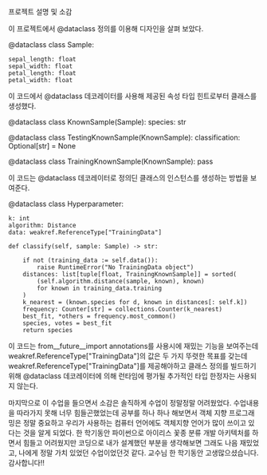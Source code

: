 프로젝트 설명 및 소감

이 프로젝트에서 @dataclass 정의를 이용해 디자인을 살펴 보았다.

@dataclass
class Sample:

    sepal_length: float
    sepal_width: float
    petal_length: float
    petal_width: float
    
이 코드에서 @dataclass 데코레이터를 사용해 제공된 속성 타입 힌트로부터 클래스를 생성했다.


@dataclass
class KnownSample(Sample):
    species: str


@dataclass
class TestingKnownSample(KnownSample):
    classification: Optional[str] = None


@dataclass
class TrainingKnownSample(KnownSample):
    pass


이 코드는 @dataclass 데코레이터로 정의딘 클래스의 인스턴스를 생성하는 방법을 보여준다.

@dataclass
class Hyperparameter:

    k: int
    algorithm: Distance
    data: weakref.ReferenceType["TrainingData"]

    def classify(self, sample: Sample) -> str:
    
        if not (training_data := self.data()):
            raise RuntimeError("No TrainingData object")
        distances: list[tuple[float, TrainingKnownSample]] = sorted(
            (self.algorithm.distance(sample, known), known)
            for known in training_data.training
        )
        k_nearest = (known.species for d, known in distances[: self.k])
        frequency: Counter[str] = collections.Counter(k_nearest)
        best_fit, *others = frequency.most_common()
        species, votes = best_fit
        return species
이 코드는 from__future__import annotations를 사용시에 재밌는 기능을 보여주는데 weakref.ReferenceType["TrainingData"]의 값은 두 가지 뚜렷한 목표를 갖는데 weakref.ReferenceType["TrainingData"]를 제공해야하고 클래스 정의를 빌드하기 위해 @dataclass 데코레이터에 의해 런타임에 평가될  추가적인 타입 한정자는 사용되지 않는다.

 마지막으로 이 수업을 들으면서 소감은 솔직하게 수업이 정말정말 어려웠었다. 수업내용을 따라가지 못해 너무 힘들곤했었는데 공부를 하나 하나 해보면서 객체 지향 프로그래밍은 정말 중요하고 우리가 사용하는 컴퓨터 언어에도 객체지향 언어가 많이 쓰이고 있다는 것을 알게 되었다. 한 학기동안 파이썬으로 아이리스 꽃종 분류 개발 아키텍처를 하면서 힘들고 어려웠지만 코딩으로 내가 설계했던 부분을 생각해보면 그래도 나음 재밌었고, 나에게 정말 가치 있었던 수업이었던것 같다. 교수님 한 학기동안 고생많으셨습니다. 감사합니다!!
